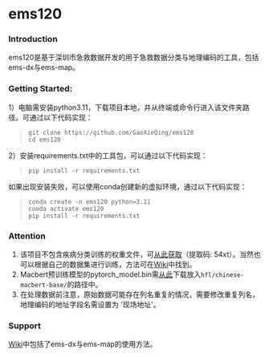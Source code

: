 # ems120

### Introduction
ems120是基于深圳市急救数据开发的用于急救数据分类与地理编码的工具，包括ems-dx与ems-map。
### Getting Started:
1）电脑需安装python3.11，下载项目本地，并从终端或命令行进入该文件夹路径。可通过以下代码实现：
> `git clone https://github.com/GaoXieQing/ems120` \
> `cd ems120`

2）安装requirements.txt中的工具包，可以通过以下代码实现：
> `pip install -r requirements.txt`

如果出现安装失败，可以使用conda创建新的虚拟环境，通过以下代码实现：
> `conda create -n ems120 python=3.11`\
> `conda activate ems120`\
> `pip install -r requirements.txt`

### Attention
1) 该项目不包含疾病分类训练的权重文件，可[从此获取](https://pan.baidu.com/s/1Awxmz9282IK-Da1d3Vw2Zg)（提取码: 54xt）。当然也可以根据自己的数据集进行训练，方法可在[Wiki](https://github.com/GaoXieQing/ems120/wiki)中找到。
2) Macbert预训练模型的pytorch_model.bin需[从此](https://huggingface.co/hfl/chinese-macbert-base/tree/main)下载放入`hfl/chinese-macbert-base/`的路径中。
3) 在处理数据前注意，原始数据可能存在列名重复的情况，需要修改重复列名，地理编码的地址字段名需设置为 '现场地址'。
    

### Support
[Wiki](https://github.com/GaoXieQing/ems120/wiki)中包括了ems-dx与ems-map的使用方法。

